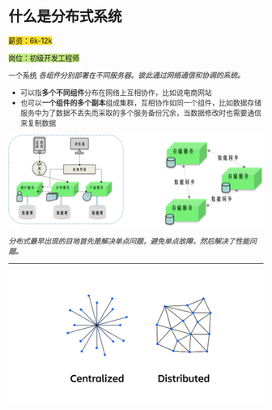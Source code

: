 # 什么是分布式系统

<font style="background-color:#FBDE28;">薪资：6k-12k</font>

<font style="background-color:#C1E77E;">岗位：初级开发工程师</font>

一个系统   _**<font style="color:rgb(102, 102, 102);">各组件</font>**_分别部署在不同服务器。_**<font style="color:rgb(102, 102, 102);">彼此通过网络通信和协调的系统。</font>**_

_**<font style="color:rgb(102, 102, 102);"> </font>**_

+ <font style="color:rgb(51, 51, 51);">可以指</font>**<font style="color:rgb(51, 51, 51);">多个不同组件</font>**<font style="color:rgb(51, 51, 51);">分布在网络上互相协作，比如说电商网站</font>
+ <font style="color:rgb(51, 51, 51);">也可以</font>**<font style="color:rgb(51, 51, 51);">一个组件的多个副本</font>**<font style="color:rgb(51, 51, 51);">组成集群，互相协作如同一个组件，比如数据存储服务中为了数据不丢失而采取的多个服务备份冗余，当数据修改时也需要通信来复制数据</font>

![1697358155056-209eb260-4080-4695-aa1d-cb6eb5655331.png](./img/0Qoc05l0LgRX1VjB/1697358155056-209eb260-4080-4695-aa1d-cb6eb5655331-111204.png)

_**<font style="color:rgb(102, 102, 102);">分布式最早出现的目地首先是解决单点问题，避免单点故障，然后解决了性能问题。</font>**_

<font style="color:rgb(9, 30, 66);">  
</font>

---

![1697358185815-7205950a-9a62-494c-950c-ca583ac64cd0.png](./img/0Qoc05l0LgRX1VjB/1697358185815-7205950a-9a62-494c-950c-ca583ac64cd0-163710.png)
